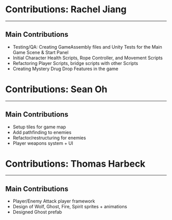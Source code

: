 # Contributions: Rachel Jiang
______________________________________________________________________________________
## Main Contributions
- Testing/QA: Creating GameAssembly files and Unity Tests for the Main Game Scene & Start Panel
- Initial Character Health Scripts, Rope Controller, and Movement Scripts
- Refactoring Player Scripts, bridge scripts with other Scripts
- Creating Mystery Drug Drop Features in the game


# Contributions: Sean Oh
______________________________________________________________________________________
## Main Contributions
- Setup tiles for game map
- Add pathfinding to enemies
- Refactor/restructuring for enemies
- Player weapons system + UI


# Contributions: Thomas Harbeck
______________________________________________________________________________________
## Main Contributions
- Player/Enemy Attack player framework
- Design of Wolf, Ghost, Fire, Spirit sprites + animations
- Designed Ghost prefab
